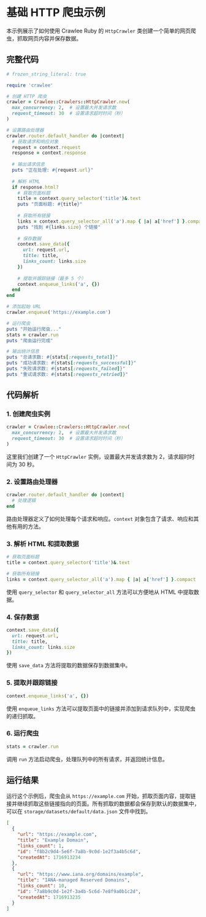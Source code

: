 # 基础 HTTP 爬虫示例

本示例展示了如何使用 Crawlee Ruby 的 `HttpCrawler` 类创建一个简单的网页爬虫，抓取网页内容并保存数据。

## 完整代码

```ruby
# frozen_string_literal: true

require 'crawlee'

# 创建 HTTP 爬虫
crawler = Crawlee::Crawlers::HttpCrawler.new(
  max_concurrency: 2,  # 设置最大并发请求数
  request_timeout: 30  # 设置请求超时时间（秒）
)

# 设置路由处理器
crawler.router.default_handler do |context|
  # 获取请求和响应对象
  request = context.request
  response = context.response
  
  # 输出请求信息
  puts "正在处理: #{request.url}"
  
  # 解析 HTML
  if response.html?
    # 获取页面标题
    title = context.query_selector('title')&.text
    puts "页面标题: #{title}"
    
    # 获取所有链接
    links = context.query_selector_all('a').map { |a| a['href'] }.compact
    puts "找到 #{links.size} 个链接"
    
    # 保存数据
    context.save_data({
      url: request.url,
      title: title,
      links_count: links.size
    })
    
    # 提取并跟踪链接（最多 5 个）
    context.enqueue_links('a', {})
  end
end

# 添加起始 URL
crawler.enqueue('https://example.com')

# 运行爬虫
puts "开始运行爬虫..."
stats = crawler.run
puts "爬虫运行完成"

# 输出统计信息
puts "总请求数: #{stats[:requests_total]}"
puts "成功请求数: #{stats[:requests_successful]}"
puts "失败请求数: #{stats[:requests_failed]}"
puts "重试请求数: #{stats[:requests_retried]}"
```

## 代码解析

### 1. 创建爬虫实例

```ruby
crawler = Crawlee::Crawlers::HttpCrawler.new(
  max_concurrency: 2,  # 设置最大并发请求数
  request_timeout: 30  # 设置请求超时时间（秒）
)
```

这里我们创建了一个 `HttpCrawler` 实例，设置最大并发请求数为 2，请求超时时间为 30 秒。

### 2. 设置路由处理器

```ruby
crawler.router.default_handler do |context|
  # 处理逻辑
end
```

路由处理器定义了如何处理每个请求和响应。`context` 对象包含了请求、响应和其他有用的方法。

### 3. 解析 HTML 和提取数据

```ruby
# 获取页面标题
title = context.query_selector('title')&.text

# 获取所有链接
links = context.query_selector_all('a').map { |a| a['href'] }.compact
```

使用 `query_selector` 和 `query_selector_all` 方法可以方便地从 HTML 中提取数据。

### 4. 保存数据

```ruby
context.save_data({
  url: request.url,
  title: title,
  links_count: links.size
})
```

使用 `save_data` 方法将提取的数据保存到数据集中。

### 5. 提取并跟踪链接

```ruby
context.enqueue_links('a', {})
```

使用 `enqueue_links` 方法可以提取页面中的链接并添加到请求队列中，实现爬虫的递归抓取。

### 6. 运行爬虫

```ruby
stats = crawler.run
```

调用 `run` 方法启动爬虫，处理队列中的所有请求，并返回统计信息。

## 运行结果

运行这个示例后，爬虫会从 `https://example.com` 开始，抓取页面内容，提取链接并继续抓取这些链接指向的页面。所有抓取的数据都会保存到默认的数据集中，可以在 `storage/datasets/default/data.json` 文件中找到。

```json
[
  {
    "url": "https://example.com",
    "title": "Example Domain",
    "links_count": 1,
    "id": "f8b2c9d4-5e6f-7a8b-9c0d-1e2f3a4b5c6d",
    "createdAt": 1716913234
  },
  {
    "url": "https://www.iana.org/domains/example",
    "title": "IANA-managed Reserved Domains",
    "links_count": 10,
    "id": "7a8b9c0d-1e2f-3a4b-5c6d-7e8f9a0b1c2d",
    "createdAt": 1716913235
  }
]
```
